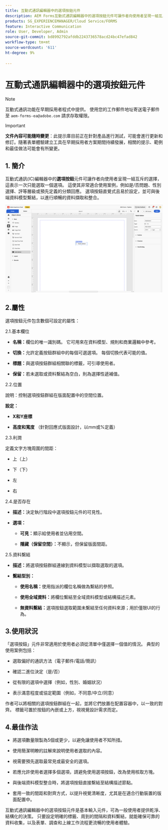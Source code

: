 ```yaml
---
title: 互動式通訊編輯器中的選項按鈕元件
description: AEM Forms互動式通訊編輯器中的選項按鈕元件可讓作者向使用者呈現一組互斥的選擇，這表示一次只能選取一個選項。
products: SG_EXPERIENCEMANAGER/Cloud Service/FORMS
feature: Interactive Communication
role: User, Developer, Admin
source-git-commit: bd8992792afddb2243736578acd24bc47efad842
workflow-type: tm+mt
source-wordcount: '611'
ht-degree: 9%

---
```



# 互動式通訊編輯器中的選項按鈕元件

>[!NOTE]
>
> 互動式通訊功能在早期採用者程式中提供。 使用您的工作郵件地址寄送電子郵件至 `aem-forms-ea@adobe.com` 請求存取權限。

>[!IMPORTANT]
>
> **文件內容可能隨時變更**：此提示庫目前正在針對產品進行測試，可能會進行更新和修訂。隨著表單體驗建立工具在早期採用者方案期間持續發展，相關的提示、範例和最佳做法可能會有所變更。

## &#x200B;1. 簡介

互動式通訊(IC)編輯器中的&#x200B;**選項按鈕**元件可讓作者向使用者呈現一組互斥的選擇，這表示一次只能選取一個選項。 這使其非常適合使用案例，例如是/否問題、性別選擇、評等層級或預先定義的分類回應。
選項按鈕直覺式且易於設定，並可與後端資料模型繫結，以進行順暢的資料擷取和整合。

![尋找IC檔案](/help/forms/interactive-communication/assets/radio.png)

## 2.屬性

選項按鈕元件包含數個可設定的屬性：

2.1.基本欄位

- **名稱：**&#x200B;欄位的唯一識別碼。 它可用來在資料模型、規則和商業邏輯中參考。

- **切換：**&#x200B;允許定義按鈕群組中的每個可選選項。 每個切換代表可能的值。

- **標題：**&#x200B;與選項按鈕群組相關聯的標籤，可引導使用者。

- **保留：**&#x200B;若未選取或資料繫結為空白，則為選擇性遞補值。

2.2.位置

說明：控制選項按鈕群組在版面配置中的空間位置。

**設定：**

- **X和Y座標**

- **高度和寬度** （針對回應式版面設計，以mm或%定義）

2.3.利潤

定義文字方塊周圍的間距：

- 上（上）

- 下（下）

- 左

- 右

2.4.是否存在

- **描述：**&#x200B;決定執行階段中選項按鈕元件的可見性。

- **選項：**

   - **可見：**&#x200B;顯示給使用者並佔用空間。

   - **隱藏（保留空間）：**&#x200B;不顯示，但保留版面間距。



2.5.資料繫結

- **描述：**&#x200B;將選項按鈕群組連線到資料模型以擷取選取的選項。

- **繫結型別：**

   - **使用名稱：**&#x200B;使用指派的欄位名稱做為繫結的參照。

   - **使用全域資料：**&#x200B;將欄位繫結至全域資料模型或結構描述元素。

   - **無資料繫結：**&#x200B;選項按鈕選取範圍未繫結至任何資料來源；用於僅限UI的行為。

## 3.使用狀況

「選項按鈕」元件非常適用於使用者必須從清單中僅選擇一個值的情況。 典型的使用案例包括：

- 選取偏好的通訊方法（電子郵件/電話/簡訊）

- 確認二進位決定（是/否）

- 從有限的選項中選擇（例如，性別、婚姻狀況）

- 表示滿意程度或協定範圍（例如，不同意/中立/同意）

作者可以將相關的選項按鈕群組在一起，並將它們放置在配置容器中，以一致的對齊。 標籤可置於按鈕的內嵌或上方，視視覺設計需求而定。

## 4.最佳作法

- 將選項數量限製為5個或更少，以避免讓使用者不知所措。

- 使用簡潔明瞭的註解來說明使用者選取的內容。

- 視需要預先選取最常見或最安全的選項。

- 若應允許使用者選擇多個選項，請避免使用選項按鈕，改為使用核取方塊。

- 與後端資料模型整合時，將選項按鈕直接繫結至結構描述節點。

- 套用一致的間距和對齊方式，以提升視覺清晰度，尤其是在適合行動裝置的版面配置中。

互動式通訊編輯器中的選項按鈕元件是基本輸入元件，可為一般使用者提供乾淨、結構化的決策。 只要設定明確的標籤、周到的間隔和資料繫結，就能確保可靠的資料收集，以及表單、調查和上線工作流程更流暢的使用者體驗。


